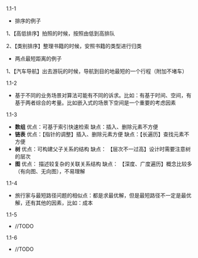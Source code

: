 1.1-1
* 排序的例子

1、【高低排序】拍照的时候，按照由低到高排队

2、【类别排序】整理书籍的时候，安照书籍的类型进行归类

* 两点最短距离的例子

1、【汽车导航】出去游玩的时候，导航到目的地最短的一个行程（附加不堵车）

1.1-2
* 基于不同的业务场景对算法可能有不同的诉求。比如：有基于时间、空间，有基于两者综合的考量。比如嵌入式的场景下空间是一个重要的考虑因素

1.1-3
* **数组** 优点：可基于索引快速检索 缺点：插入、删除元素不方便
* **链表** 优点：【指针的调整】插入、删除元素方便 缺点：【长遍历】查找元素不方便
* **树** 优点：可构建父子关系的结构 缺点： 【层次不一过高】设计时需要注意树的层次
* **图** 优点： 描述较复杂的关联关系结构 缺点： 【深度、广度遍历】概念比较多（有向图、无向图），不易理解

1.1-4
* 旅行家与最短路径问题的相似点：都是求最优解，但是最短路径不一定是最优解，还有其他的因素，比如：成本

1.1-5
* //TODO

1.1-6
* //TODO
